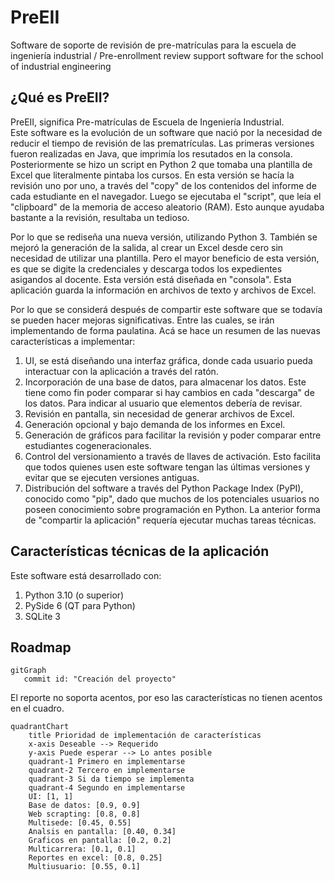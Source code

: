 # PreEII

Software de soporte de revisión de pre-matrículas para la escuela de ingeniería industrial
/
Pre-enrollment review support software for the school of industrial engineering

## ¿Qué es PreEII?

PreEII, significa Pre-matrículas de Escuela de Ingeniería Industrial.  
Este software es la evolución de un software que nació por la necesidad
de reducir el tiempo de revisión de las prematrículas. Las primeras
versiones fueron realizadas en Java, que imprimía los resutados en la consola.
Posteriormente se hizo un script en Python 2 que tomaba una plantilla de Excel
que literalmente pintaba los cursos. En esta versión se hacía la revisión uno
por uno, a través del "copy" de los contenidos del informe de cada estudiante
en el navegador. Luego se ejecutaba el "script", que leía el "clipboard" de la
memoria de acceso aleatorio (RAM). Esto aunque ayudaba bastante a la revisión,
resultaba un tedioso.

Por lo que se rediseña una nueva versión, utilizando Python 3. También se mejoró
la generación de la salida, al crear un Excel desde cero sin necesidad de
utilizar una plantilla. Pero el mayor beneficio de esta versión, es que se
digite la credenciales y descarga todos los expedientes asigandos al docente.
Esta versión está diseñada en "consola". Esta aplicación guarda la información
en archivos de texto y archivos de Excel.

Por lo que se considerá después de compartir este software que se todavía se
pueden hacer mejoras significativas. Entre las cuales, se irán implementando
de forma paulatina. Acá se hace un resumen de las nuevas características a
implementar:

1. UI, se está diseñando una interfaz gráfica, donde cada usuario pueda interactuar
   con la aplicación a través del ratón.
2. Incorporación de una base de datos, para almacenar los datos. Este tiene como
   fin poder comparar si hay cambios en cada "descarga" de los datos. Para indicar
   al usuario que elementos debería de revisar.
3. Revisión en pantalla, sin necesidad de generar archivos de Excel.
4. Generación opcional y bajo demanda de los informes en Excel.
5. Generación de gráficos para facilitar la revisión y poder comparar entre estudiantes
   cogeneracionales.
6. Control del versionamiento a través de llaves de activación. Esto facilita que todos
   quienes usen este software tengan las últimas versiones y evitar que se ejecuten
   versiones antiguas.
7. Distribución del software a través del Python Package Index (PyPI), conocido como "pip",
   dado que muchos de los potenciales usuarios no poseen conocimiento sobre programación
   en Python. La anterior forma de "compartir la aplicación" requería ejecutar muchas
   tareas técnicas.

## Características técnicas de la aplicación

Este software está desarrollado con:

1. Python 3.10 (o superior)
2. PySide 6 (QT para Python)
3. SQLite 3

## Roadmap

```mermaid
gitGraph
   commit id: "Creación del proyecto"
```

El reporte no soporta acentos, por eso las características no
tienen acentos en el cuadro.

```mermaid
quadrantChart
    title Prioridad de implementación de características
    x-axis Deseable --> Requerido
    y-axis Puede esperar --> Lo antes posible
    quadrant-1 Primero en implementarse
    quadrant-2 Tercero en implementarse
    quadrant-3 Si da tiempo se implementa
    quadrant-4 Segundo en implementarse
    UI: [1, 1]
    Base de datos: [0.9, 0.9]
    Web scrapting: [0.8, 0.8]
    Multisede: [0.45, 0.55]
    Analsis en pantalla: [0.40, 0.34]
    Graficos en pantalla: [0.2, 0.2]
    Multicarrera: [0.1, 0.1]
    Reportes en excel: [0.8, 0.25]
    Multiusuario: [0.55, 0.1]